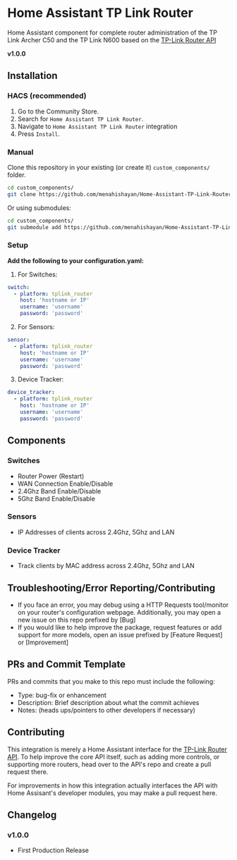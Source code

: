 # Home Assistant TP Link Router
 Home Assistant component for complete router administration of the TP Link Archer C50 and the TP Link N600 based on the [TP-Link Router API](https://github.com/menahishayan/TP-Link-Archer-C50-API.git)

**v1.0.0**

## Installation

### HACS (recommended)

1. Go to the Community Store.
2. Search for `Home Assistant TP Link Router`.
3. Navigate to `Home Assistant TP Link Router` integration
4. Press `Install`.

### Manual

Clone this repository in your existing (or create it) `custom_components/` folder.

```bash
cd custom_components/
git clone https://github.com/menahishayan/Home-Assistant-TP-Link-Router.git
```

Or using submodules:

```bash
cd custom_components/
git submodule add https://github.com/menahishayan/Home-Assistant-TP-Link-Router.git
```

### Setup

**Add the following to your configuration.yaml:**  
1. For Switches:
```yaml
switch:
  - platform: tplink_router
    host: 'hostname or IP'
    username: 'username'
    password: 'password'
```
2. For Sensors:
```yaml
sensor:
  - platform: tplink_router
    host: 'hostname or IP'
    username: 'username'
    password: 'password'
```
3. Device Tracker:
```yaml
device_tracker:
  - platform: tplink_router
    host: 'hostname or IP'
    username: 'username'
    password: 'password'
```

## Components
### Switches
 - Router Power (Restart)
 - WAN Connection Enable/Disable
 - 2.4Ghz Band Enable/Disable
 - 5Ghz Band Enable/Disable

### Sensors
 - IP Addresses of clients across 2.4Ghz, 5Ghz and LAN

### Device Tracker
 - Track clients by MAC address across 2.4Ghz, 5Ghz and LAN

## Troubleshooting/Error Reporting/Contributing
 - If you face an error, you may debug using a HTTP Requests tool/monitor on your router's configuration webpage. Additionally, you may open a new issue on this repo prefixed by [Bug]
 - If you would like to help improve the package, request features or add support for more models, open an issue prefixed by [Feature Request] or [Improvement]

## PRs and Commit Template
PRs and commits that you make to this repo must include the following:  
- Type: bug-fix or enhancement
- Description: Brief description about what the commit achieves
- Notes: (heads ups/pointers to other developers if necessary)

## Contributing
This integration is merely a Home Assistant interface for the [TP-Link Router API](https://github.com/menahishayan/TP-Link-Archer-C50-API.git). To help improve the core API itself, such as adding more controls, or supporting more routers, head over to the API's repo and create a pull request there.

For improvements in how this integration actually interfaces the API with Home Assisant's developer modules, you may make a pull request here.

## Changelog
### v1.0.0
 - First Production Release
